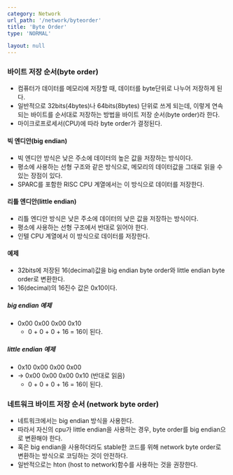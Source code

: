 ```yaml
---
category: Network
url_path: '/network/byteorder'
title: 'Byte Order'
type: 'NORMAL'

layout: null
---
```


### 바이트 저장 순서(byte order)

- 컴퓨터가 데이터를 메모리에 저장할 때, 데이터를 byte단위로 나누어 저장하게 된다.
- 일반적으로 32bits(4bytes)나 64bits(8bytes) 단위로 쓰게 되는데, 이렇게 연속되는 바이트를 순서대로 저장하는 방법을 바이트 저장 순서(byte order)라 한다.
- 마이크로프로세서(CPU)에 따라 byte order가 결정된다.

#### 빅 엔디안(big endian)

- 빅 엔디안 방식은 낮은 주소에 데이터의 높은 값을 저장하는 방식이다.
- 평소에 사용하는 선형 구조와 같은 방식으로, 메모리의 데이터값을 그대로 읽을 수 있는 장점이 있다.
- SPARC를 포함한 RISC CPU 계열에서는 이 방식으로 데이터를 저장한다.

#### 리틀 엔디안(little endian)

- 리틀 엔디안 방식은 낮은 주소에 데이터의 낮은 값을 저장하는 방식이다.
- 평소에 사용하는 선형 구조에서 반대로 읽어야 한다.
- 인텔 CPU 계열에서 이 방식으로 데이터를 저장한다.

#### 예제

- 32bits에 저장된 16(decimal)값을 big endian byte order와 little endian byte order로 변환한다.
- 16(decimal)의 16진수 값은 0x10이다.

##### big endian 예제

- 0x00 0x00 0x00 0x10
  - 0 + 0 + 0 + 16 = 16이 된다.
 
##### little endian 예제

- 0x10 0x00 0x00 0x00
- -> 0x00 0x00 0x00 0x10 (반대로 읽음)
  - 0 + 0 + 0 + 16 = 16이 된다.

### 네트워크 바이트 저장 순서 (network byte order)

- 네트워크에서는 big endian 방식을 사용한다.
- 따라서 자신의 cpu가 little endian을 사용하는 경우, byte order를 big endian으로 변환해야 한다.
- 혹은 big endian을 사용하더라도 stable한 코드를 위해 network byte order로 변환하는 방식으로 코딩하는 것이 안전하다.
- 일반적으로는 hton (host to network)함수를 사용하는 것을 권장한다.
